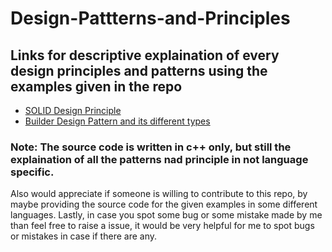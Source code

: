 # Design-Pattterns-and-Principles
## Links for descriptive explaination of every design principles and patterns using the examples given in the repo
+ [SOLID Design Principle](https://www.evernote.com/shard/s521/sh/cb75fd39-71d4-928f-b205-de0092f6a54c/faaiKd73fVrBSpdgg9CBEZc577IhmcQxzKl1NEsdeimFxBSjTyGh3vx1tA)
+ [Builder Design Pattern and its different types](https://docs.google.com/document/d/1mW6bjH_c3mt1bRmjpbr-LZ5lf3mIFthlb8H-v6esJl0/edit?usp=sharing)
### Note: The source code is written in c++ only, but still the explaination of all the patterns nad principle in not language specific.
Also would appreciate if someone is willing to contribute to this repo, by maybe providing the source code for the given examples in some different languages. Lastly, in case you spot some bug or some mistake made by me than feel free to raise a issue, it would be very helpful for me to spot bugs or mistakes in case if there are any.
